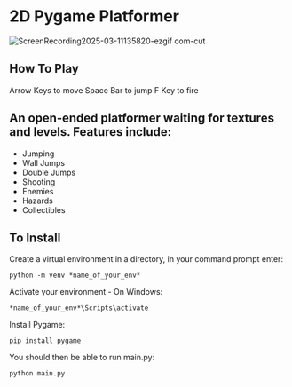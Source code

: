<h1>2D Pygame Platformer</h1>

![ScreenRecording2025-03-11135820-ezgif com-cut](https://github.com/user-attachments/assets/35028417-6758-4c3c-a3f9-ec1dc4b32913)

<h2>How To Play</h2>
Arrow Keys to move
Space Bar to jump
F Key to fire

<h2>An open-ended platformer waiting for textures and levels. Features include:</h2>

- Jumping
- Wall Jumps
- Double Jumps
- Shooting
- Enemies
- Hazards
- Collectibles

<h2>To Install</h2>
Create a virtual environment in a directory, in your command prompt enter:

```python -m venv *name_of_your_env*```

Activate your environment - On Windows:

```*name_of_your_env*\Scripts\activate```

Install Pygame:

```pip install pygame```

You should then be able to run main.py:

```python main.py```
